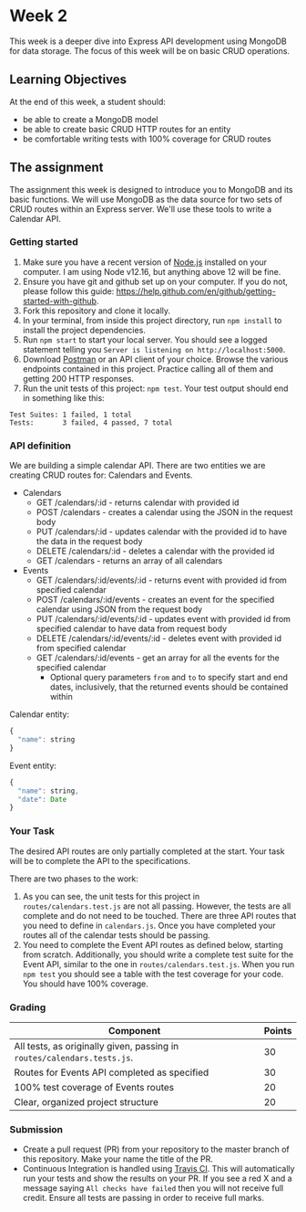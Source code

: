 # Week 2

This week is a deeper dive into Express API development using MongoDB for data storage. The focus of this week will be on basic CRUD operations.

## Learning Objectives

At the end of this week, a student should:
- be able to create a MongoDB model
- be able to create basic CRUD HTTP routes for an entity
- be comfortable writing tests with 100% coverage for CRUD routes

## The assignment

The assignment this week is designed to introduce you to MongoDB and its basic functions. We will use MongoDB as the data source for two sets of CRUD routes within an Express server. We'll use these tools to write a Calendar API.

### Getting started

1. Make sure you have a recent version of [Node.js](https://nodejs.org/en/download/) installed on your computer. I am using Node v12.16, but anything above 12 will be fine.
2. Ensure you have git and github set up on your computer. If you do not, please follow this guide: https://help.github.com/en/github/getting-started-with-github.
3. Fork this repository and clone it locally. 
4. In your terminal, from inside this project directory, run `npm install` to install the project dependencies.
5. Run `npm start` to start your local server. You should see a logged statement telling you `Server is listening on http://localhost:5000`.
6. Download [Postman](https://www.postman.com/) or an API client of your choice. Browse the various endpoints contained in this project. Practice calling all of them and getting 200 HTTP responses.
7. Run the unit tests of this project: `npm test`. Your test output should end in something like this:
```
Test Suites: 1 failed, 1 total
Tests:       3 failed, 4 passed, 7 total
```

### API definition

We are building a simple calendar API. There are two entities we are creating CRUD routes for: Calendars and Events.

* Calendars
  * GET /calendars/:id - returns calendar with provided id
  * POST /calendars - creates a calendar using the JSON in the request body
  * PUT /calendars/:id - updates calendar with the provided id to have the data in the request body
  * DELETE /calendars/:id - deletes a calendar with the provided id
  * GET /calendars - returns an array of all calendars
* Events
  * GET /calendars/:id/events/:id - returns event with provided id from specified calendar 
  * POST /calendars/:id/events - creates an event for the specified calendar using JSON from the request body
  * PUT /calendars/:id/events/:id - updates event with provided id from specified calendar to have data from request body
  * DELETE /calendars/:id/events/:id - deletes event with provided id from specified calendar
  * GET /calendars/:id/events - get an array for all the events for the specified calendar
    * Optional query parameters `from` and `to` to specify start and end dates, inclusively, that the returned events should be contained within

Calendar entity:
```js
{
  "name": string
}
```
Event entity:
```js
{
  "name": string,
  "date": Date
}
```

### Your Task

The desired API routes are only partially completed at the start. Your task will be to complete the API to the specifications.

There are two phases to the work:
1. As you can see, the unit tests for this project in `routes/calendars.test.js` are not all passing. However, the tests are all complete and do not need to be touched. There are three API routes that you need to define in `calendars.js`. Once you have completed your routes all of the calendar tests should be passing.
2. You need to complete the Event API routes as defined below, starting from scratch. Additionally, you should write a complete test suite for the Event API, similar to the one in `routes/calendars.test.js`. When you run `npm test` you should see a table with the test coverage for your code. You should have 100% coverage.


### Grading

Component | Points
--------- | --------
All tests, as originally given, passing in `routes/calendars.tests.js`. | 30
Routes for Events API completed as specified | 30
100% test coverage of Events routes | 20
Clear, organized project structure | 20

### Submission

- Create a pull request (PR) from your repository to the master branch of this repository. Make your name the title of the PR. 
- Continuous Integration is handled using [Travis CI](https://travis-ci.org/). This will automatically run your tests and show the results on your PR. If you see a red X and a message saying `All checks have failed` then you will not receive full credit. Ensure all tests are passing in order to receive full marks.